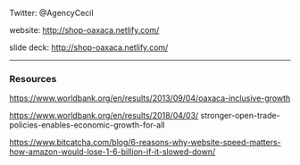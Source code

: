 
Twitter: @AgencyCecil

website: http://shop-oaxaca.netlify.com/

slide deck: http://shop-oaxaca.netlify.com/

---
### Resources

 https://www.worldbank.org/en/results/2013/09/04/oaxaca-inclusive-growth

https://www.worldbank.org/en/results/2018/04/03/
stronger-open-trade-policies-enables-economic-growth-for-all

https://www.bitcatcha.com/blog/6-reasons-why-website-speed-matters-how-amazon-would-lose-1-6-billion-if-it-slowed-down/


